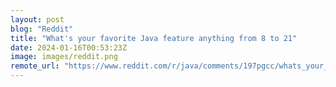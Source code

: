 ```yaml
---
layout: post
blog: "Reddit"
title: "What's your favorite Java feature anything from 8 to 21"
date: 2024-01-16T00:53:23Z
image: images/reddit.png
remote_url: "https://www.reddit.com/r/java/comments/197pgcc/whats_your_favorite_java_feature_anything_from_8/"
---
```

